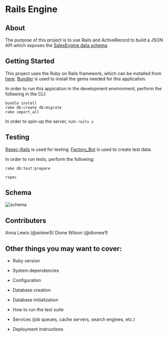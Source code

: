 # Rails Engine

## About

The purpose of this project is to use Rails and ActiveRecord to build a JSON API which exposes the [SalesEngine data schema](https://github.com/turingschool-examples/sales_engine/tree/master/data).

## Getting Started

This project uses the Ruby on Rails framework, which can be installed from [here](http://installrails.com/). 
[Bundler](http://bundler.io/) is used to install the gems needed for this application.

In order to run this appication in the development environment, perform the following in the CLI:

```
bundle install
rake db:create db:migrate
rake import_all
```

In order to spin-up the server, run: `rails s`

## Testing

[Rspec-Rails](https://github.com/rspec/rspec-rails) is used for testing. 
[Factory_Bot](https://github.com/thoughtbot/factory_bot) is used to create test data.

In order to run tests, perform the following:

`rake db:test:prepare`

`rspec`

## Schema
![schema](https://content.screencast.com/users/dionew1/folders/Jing/media/233d0162-c68e-4e57-bb71-d728af70cf61/00000073.png)


## Contributers

Anna Lewis (@anlewi5) Dione Wilson (@dionew1)


## Other things you may want to cover:

* Ruby version

* System dependencies

* Configuration

* Database creation

* Database initialization

* How to run the test suite

* Services (job queues, cache servers, search engines, etc.)

* Deployment instructions
